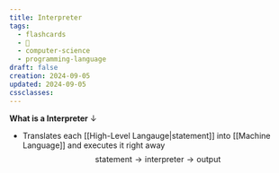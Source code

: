 ```yaml
---
title: Interpreter
tags:
  - flashcards
  - 🌱
  - computer-science
  - programming-language
draft: false
creation: 2024-09-05
updated: 2024-09-05
cssclasses: 
---
```

**What is a Interpreter**
↓
- Translates each [[High-Level Langauge|statement]] into [[Machine Language]] and executes it right away
$$\text{statement} \to \text{interpreter}\to \text{output}$$
<!--SR:!2025-07-18,223,330-->
